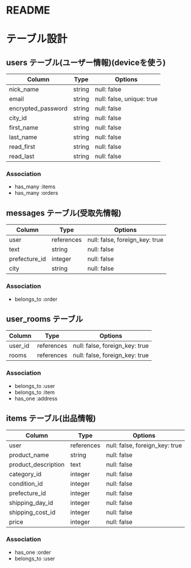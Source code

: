 # README



# テーブル設計

## users テーブル(ユーザー情報)(deviceを使う)

| Column              | Type   | Options                       |
| ------------------- | ------ | ----------------------------- |
| nick_name           | string | null: false                   |
| email               | string | null: false, unique: true     |
| encrypted_password  | string | null: false                   |
| city_id             | string | null: false                   |
| first_name          | string | null: false                   |
| last_name           | string | null: false                   |
| read_first          | string | null: false                   |
| read_last           | string | null: false                   |

### Association

- has_many :items
- has_many :orders

## messages テーブル(受取先情報)

| Column          | Type       | Options                        |
| --------------- | ---------- | ------------------------------ |
| user            | references | null: false, foreign_key: true |
| text            | string     | null: false                    |
| prefecture_id   | integer    | null: false                    |
| city            | string     | null: false                    |


### Association

- belongs_to :order

## user_rooms テーブル

| Column      | Type       | Options                        |
| ----------- | ---------- | ------------------------------ |
| user_id     | references | null: false, foreign_key: true |
| rooms       | references | null: false, foreign_key: true |
### Association

- belongs_to :user
- belongs_to :item
- has_one    :address

## items テーブル(出品情報)

| Column              | Type       | Options                        |
| ------------------- | ---------- | ------------------------------ |
| user                | references | null: false, foreign_key: true |
| product_name        | string     | null: false                    |
| product_description | text       | null: false                    |
| category_id         | integer    | null: false                    |
| condition_id        | integer    | null: false                    |
| prefecture_id       | integer    | null: false                    |
| shipping_day_id     | integer    | null: false                    |
| shipping_cost_id    | integer    | null: false                    |
| price               | integer    | null: false                    |


### Association

- has_one :order
- belongs_to :user
